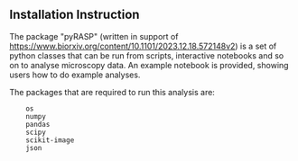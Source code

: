 ## Installation Instruction

The package "pyRASP" (written in support of https://www.biorxiv.org/content/10.1101/2023.12.18.572148v2) is a set of python classes that can be run from scripts, interactive notebooks and so on to analyse microscopy data. An example notebook is provided, showing users how to do example analyses.

The packages that are required to run this analysis are:

``` 
	os
	numpy
	pandas
	scipy
	scikit-image
	json


